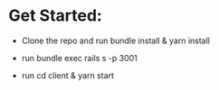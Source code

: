 # Get Started:

* Clone the repo and run bundle install & yarn install

* run bundle exec rails s -p 3001

* run cd client & yarn start

<!-- * Database creation

* Database initialization

* How to run the test suite

* Services (job queues, cache servers, search engines, etc.)

* Deployment instructions -->